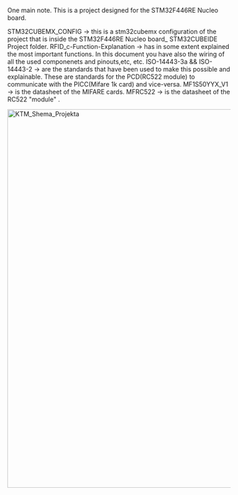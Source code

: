 One main note. This is a project designed for the STM32F446RE Nucleo board.

STM32CUBEMX_CONFIG -> this is a stm32cubemx configuration of the project that is inside the STM32F446RE Nucleo board_ STM32CUBEIDE Project folder. 
RFID_c-Function-Explanation -> has in some extent explained the most important functions. In this document you have also the wiring of all the used componenets and pinouts,etc, etc.
ISO-14443-3a && ISO-14443-2 -> are the standards that have been used to make this possible and explainable. These are standards for the PCD(RC522 module) to communicate with the PICC(Mifare 1k card) and vice-versa.
MF1S50YYX_V1 -> is the datasheet of the MIFARE cards.
MFRC522 -> is the datasheet of the RC522 "module" .

<img width="854" alt="KTM_Shema_Projekta" src="https://github.com/user-attachments/assets/9c6f10f4-bb50-4a0f-a597-80379fb77e1b">


